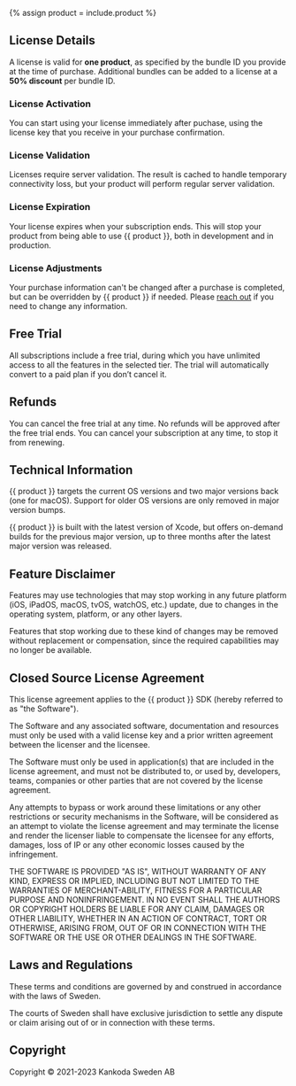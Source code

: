 {% assign product = include.product %}


## License Details

A license is valid for **one product**, as specified by the bundle ID you provide at the time of purchase.
Additional bundles can be added to a license at a **50% discount** per bundle ID.


### License Activation

You can start using your license immediately after puchase, using the license key that you receive in your purchase confirmation.


### License Validation

Licenses require server validation. The result is cached to handle temporary connectivity loss, but your product will perform regular server validation.


### License Expiration

Your license expires when your subscription ends. This will stop your product from being able to use {{ product }}, both in development and in production.


### License Adjustments

Your purchase information can't be changed after a purchase is completed, but can be overridden by {{ product }} if needed. Please [reach out]({{site.email_url}}) if you need to change any information.


## Free Trial

All subscriptions include a free trial, during which you have unlimited access to all the features in the selected tier. The trial will automatically convert to a paid plan if you don’t cancel it.


## Refunds

You can cancel the free trial at any time. No refunds will be approved after the free trial ends. You can cancel your subscription at any time, to stop it from renewing.


## Technical Information

{{ product }} targets the current OS versions and two major versions back (one for macOS). Support for older OS versions are only removed in major version bumps.

{{ product }} is built with the latest version of Xcode, but offers on-demand builds for the previous major version, up to three months after the latest major version was released. 


## Feature Disclaimer

Features may use technologies that may stop working in any future platform (iOS, iPadOS, macOS, tvOS, watchOS, etc.) update, due to changes in the operating system, platform, or any other layers.

Features that stop working due to these kind of changes may be removed without replacement or compensation, since the required capabilities may no longer be available.


## Closed Source License Agreement

This license agreement applies to the {{ product }} SDK (hereby referred to as "the Software").

The Software and any associated software, documentation and resources  must only be used with a valid license key and a prior written agreement between the licenser and the licensee.

The Software must only be used in application(s) that are included in the license agreement, and must not be distributed to, or used by, developers, teams, companies or other parties that are not covered by the license agreement.

Any attempts to bypass or work around these limitations or any other restrictions or security mechanisms in the Software, will be considered as an attempt to violate the license agreement and may terminate the license and render the licenser liable to compensate the licensee for any efforts, damages, loss of IP or any other economic losses caused by the infringement.

THE SOFTWARE IS PROVIDED "AS IS", WITHOUT WARRANTY OF ANY KIND, EXPRESS OR IMPLIED, INCLUDING BUT NOT LIMITED TO THE WARRANTIES OF MERCHANT-ABILITY, FITNESS FOR A PARTICULAR PURPOSE AND NONINFRINGEMENT. IN NO EVENT SHALL THE AUTHORS OR COPYRIGHT HOLDERS BE LIABLE FOR ANY CLAIM, DAMAGES OR OTHER LIABILITY, WHETHER IN AN ACTION OF CONTRACT, TORT OR OTHERWISE, ARISING FROM, OUT OF OR IN CONNECTION WITH THE SOFTWARE OR THE USE OR OTHER DEALINGS IN THE SOFTWARE.


## Laws and Regulations

These terms and conditions are governed by and construed in accordance with the laws of Sweden.

The courts of Sweden shall have exclusive jurisdiction to settle any dispute or claim arising out of or in connection with these terms.


## Copyright

Copyright © 2021-2023 Kankoda Sweden AB